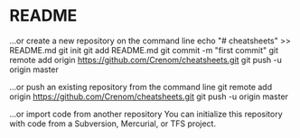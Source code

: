 # README

…or create a new repository on the command line
echo "# cheatsheets" >> README.md
git init
git add README.md
git commit -m "first commit"
git remote add origin https://github.com/Crenom/cheatsheets.git
git push -u origin master

…or push an existing repository from the command line
git remote add origin https://github.com/Crenom/cheatsheets.git
git push -u origin master

…or import code from another repository
You can initialize this repository with code from a Subversion, Mercurial, or TFS project.

[Git_CheatSheet]: ./Git_CheatSheet.md